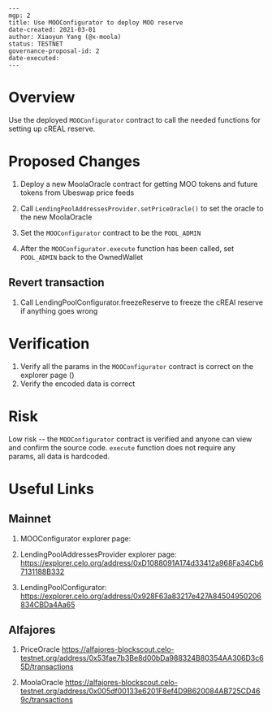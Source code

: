 ```
---
mgp: 2
title: Use MOOConfigurator to deploy MOO reserve
date-created: 2021-03-01
author: Xiaoyun Yang (@x-moola)
status: TESTNET
governance-proposal-id: 2
date-executed:
---
```

# Overview

Use the deployed `MOOConfigurator` contract to call the needed functions for setting up cREAL reserve.

# Proposed Changes

1. Deploy a new MoolaOracle contract for getting MOO tokens and future tokens from Ubeswap price feeds

2. Call `LendingPoolAddressesProvider.setPriceOracle()` to set the oracle to the new MoolaOracle

3. Set the `MOOConfigurator` contract to be the `POOL_ADMIN`

4. After the `MOOConfigurator.execute` function has been called, set `POOL_ADMIN` back to the OwnedWallet

## Revert transaction

1. Call LendingPoolConfigurator.freezeReserve to freeze the cREAl reserve if anything goes wrong

# Verification

1. Verify all the params in the `MOOConfigurator` contract is correct on the explorer page ()
2. Verify the encoded data is correct

# Risk

Low risk -- the `MOOConfigurator` contract is verified and anyone can view and confirm the source code. `execute` function does not require any params, all data is hardcoded.

# Useful Links

## Mainnet

1. MOOConfigurator explorer page:

2. LendingPoolAddressesProvider explorer page:
   https://explorer.celo.org/address/0xD1088091A174d33412a968Fa34Cb67131188B332

3. LendingPoolConfigurator:
   https://explorer.celo.org/address/0x928F63a83217e427A84504950206834CBDa4Aa65

## Alfajores

1. PriceOracle
   https://alfajores-blockscout.celo-testnet.org/address/0x53fae7b3Be8d00bDa988324B80354AA306D3c65D/transactions

2. MoolaOracle
   https://alfajores-blockscout.celo-testnet.org/address/0x005df00133e6201F8ef4D9B620084AB725CD469c/transactions
